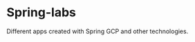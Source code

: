 # Spring-labs
Different apps created with Spring GCP and other technologies.
<!--stackedit_data:
eyJoaXN0b3J5IjpbLTE0NDY2NzgyMzRdfQ==
-->